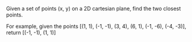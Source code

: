 Given a set of points (x, y) on a 2D cartesian plane, find the two closest points. 

For example, given the points [(1, 1), (-1, -1), (3, 4), (6, 1), (-1, -6), (-4, -3)], return [(-1, -1), (1, 1)]